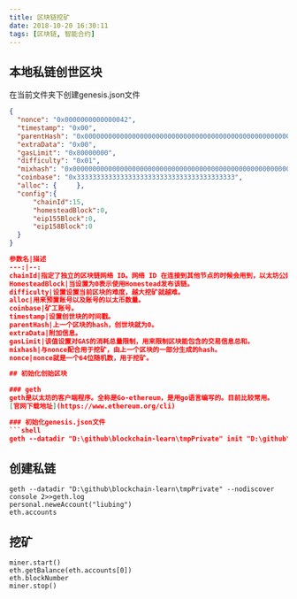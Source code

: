 ```yaml
---
title: 区块链挖矿
date: 2018-10-20 16:30:11
tags: [区块链, 智能合约]
---
```


## 本地私链创世区块
在当前文件夹下创建genesis.json文件
```json
{
  "nonce": "0x0000000000000042",
  "timestamp": "0x00",
  "parentHash": "0x0000000000000000000000000000000000000000000000000000000000000000",
  "extraData": "0x00",
  "gasLimit": "0x80000000",
  "difficulty": "0x01",
  "mixhash": "0x0000000000000000000000000000000000000000000000000000000000000000",
  "coinbase": "0x3333333333333333333333333333333333333333",
  "alloc": {     },
  "config":{
      "chainId":15,
      "homesteadBlock":0,
      "eip155Block":0,
      "eip158Block":0
  }
}

参数名|描述
---:|--:
chainId|指定了独立的区块链网络 ID。网络 ID 在连接到其他节点的时候会用到，以太坊公网的网络 ID 是 1，为了不与公有链网络冲突，运行私有链节点的时候要指定自己的网络 ID。不同 ID 网络的节点无法相互连接。
HomesteadBlock|当设置为0表示使用Homestead发布该链。
difficulty|设置设置当前区块的难度，越大挖矿就越难。
alloc|用来预置账号以及账号的以太币数量。
coinbase|矿工账号。
timestamp|设置创世块的时间戳。
parentHash|上一个区块的hash，创世块就为0。
extraData|附加信息。
gasLimit|该值设置对GAS的消耗总量限制，用来限制区块能包含的交易信息总和。
mixhash|与nonce配合用于挖矿，由上一个区块的一部分生成的hash。
nonce|nonce就是一个64位随机数，用于挖矿。

## 初始化创始区块

### geth
geth是以太坊的客户端程序。全称是Go-ethereum，是用go语言编写的。目前比较常用。
[官网下载地址](https://www.ethereum.org/cli)

### 初始化genesis.json文件
```shell
geth --datadir "D:\github\blockchain-learn\tmpPrivate" init "D:\github\blockchain-learn\tmpPrivate\genesis.json"
```

## 创建私链
```shell
geth --datadir "D:\github\blockchain-learn\tmpPrivate" --nodiscover console 2>>geth.log
personal.neweAccount("liubing")
eth.accounts
```

## 挖矿
```shell
miner.start()
eth.getBalance(eth.accounts[0])
eth.blockNumber
miner.stop()
```


